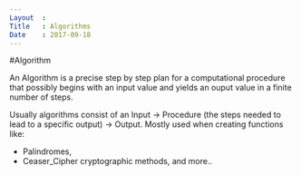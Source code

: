 ```yaml
---
Layout  :
Title   : Algorithms
Date    : 2017-09-18
---
```


#Algorithm

An Algorithm is a precise step by step plan for a computational procedure that possibly begins with an input value and yields an ouput value in a finite number of steps.

Usually algorithms consist of an Input -> Procedure (the steps needed to lead to a specific output) -> Output. Mostly used when creating functions like:
- Palindromes,
- Ceaser_Cipher cryptographic methods, and more..

